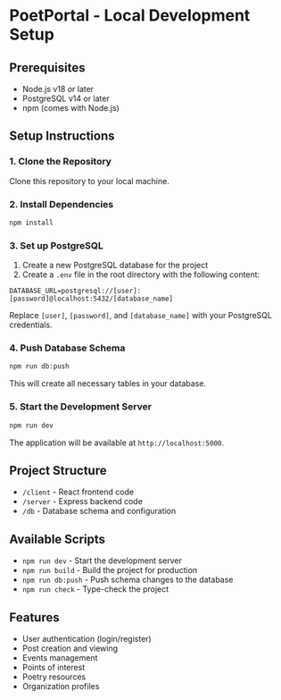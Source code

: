 # PoetPortal - Local Development Setup

## Prerequisites
- Node.js v18 or later
- PostgreSQL v14 or later
- npm (comes with Node.js)

## Setup Instructions

### 1. Clone the Repository
Clone this repository to your local machine.

### 2. Install Dependencies
```bash
npm install
```

### 3. Set up PostgreSQL
1. Create a new PostgreSQL database for the project
2. Create a `.env` file in the root directory with the following content:
```
DATABASE_URL=postgresql://[user]:[password]@localhost:5432/[database_name]
```
Replace `[user]`, `[password]`, and `[database_name]` with your PostgreSQL credentials.

### 4. Push Database Schema
```bash
npm run db:push
```
This will create all necessary tables in your database.

### 5. Start the Development Server
```bash
npm run dev
```

The application will be available at `http://localhost:5000`.

## Project Structure
- `/client` - React frontend code
- `/server` - Express backend code
- `/db` - Database schema and configuration

## Available Scripts
- `npm run dev` - Start the development server
- `npm run build` - Build the project for production
- `npm run db:push` - Push schema changes to the database
- `npm run check` - Type-check the project

## Features
- User authentication (login/register)
- Post creation and viewing
- Events management
- Points of interest
- Poetry resources
- Organization profiles
